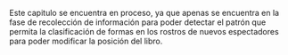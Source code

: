 Este capitulo se encuentra en proceso, ya que apenas se encuentra en la fase de recolección de información para poder detectar el patrón que permita la clasificación de formas en los rostros de nuevos espectadores para poder modificar la posición del libro.
